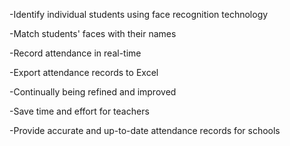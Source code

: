 -Identify individual students using face recognition technology

-Match students' faces with their names

-Record attendance in real-time

-Export attendance records to Excel

-Continually being refined and improved

-Save time and effort for teachers

-Provide accurate and up-to-date attendance records for schools
